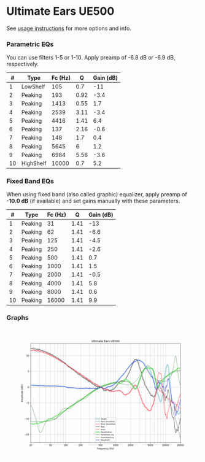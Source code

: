 # Ultimate Ears UE500
See [usage instructions](https://github.com/jaakkopasanen/AutoEq#usage) for more options and info.

### Parametric EQs
You can use filters 1-5 or 1-10. Apply preamp of -6.8 dB or -6.9 dB, respectively.

|   # | Type      |   Fc (Hz) |    Q |   Gain (dB) |
|-----|-----------|-----------|------|-------------|
|   1 | LowShelf  |       105 | 0.7  |       -11   |
|   2 | Peaking   |       193 | 0.92 |        -3.4 |
|   3 | Peaking   |      1413 | 0.55 |         1.7 |
|   4 | Peaking   |      2539 | 3.11 |        -3.4 |
|   5 | Peaking   |      4416 | 1.41 |         6.4 |
|   6 | Peaking   |       137 | 2.16 |        -0.6 |
|   7 | Peaking   |       148 | 1.7  |         0.4 |
|   8 | Peaking   |      5645 | 6    |         1.2 |
|   9 | Peaking   |      6984 | 5.56 |        -3.6 |
|  10 | HighShelf |     10000 | 0.7  |         5.2 |

### Fixed Band EQs
When using fixed band (also called graphic) equalizer, apply preamp of **-10.0 dB** (if available) and set gains manually with these parameters.

|   # | Type    |   Fc (Hz) |    Q |   Gain (dB) |
|-----|---------|-----------|------|-------------|
|   1 | Peaking |        31 | 1.41 |       -13   |
|   2 | Peaking |        62 | 1.41 |        -6.6 |
|   3 | Peaking |       125 | 1.41 |        -4.5 |
|   4 | Peaking |       250 | 1.41 |        -2.6 |
|   5 | Peaking |       500 | 1.41 |         0.7 |
|   6 | Peaking |      1000 | 1.41 |         1.5 |
|   7 | Peaking |      2000 | 1.41 |        -0.5 |
|   8 | Peaking |      4000 | 1.41 |         5.8 |
|   9 | Peaking |      8000 | 1.41 |         0.6 |
|  10 | Peaking |     16000 | 1.41 |         9.9 |

### Graphs
![](./Ultimate%20Ears%20UE500.png)
